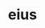 ---
title: eius
meaning: his/hers/its
note: (of him/her/it)
ch: [eight, mt, mt1thru4]
pos: perspronoun
allmeanings: yes
six: y
---